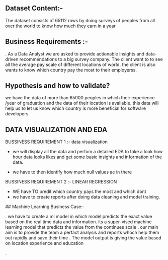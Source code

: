 ## Dataset Content:-

The dataset consists of 65112 rows by doing surveys of peoples from all over the world to know how much they earn in a year 

## Business Requirements :-

. As a Data Analyst we are asked to provide actionable insights and data-driven recommendations to a big survey company. The client want to to see all the average pay scale of different locations of world. the client is also wants to know which country pay the most to their employerss.

## Hypothesis and how to validate?

we have the data of more than 65000 peoples in which their experience /year of 
 graduation and the data of their location is avaliable. this data will help us to let us know which country is more beneficial for software developers

 ## DATA VISUALIZATION AND EDA

BUSSINESS REQUIREMENT 1 :- data visualization

* we will display all the data and perfom a detailed EDA to take a look how hour data looks likes and get some basic insights and information of the data.

* we have to then identify how much null values ae in there

BUSSINESS REQUIREMENT 2 :- LINEAR REGRESSION
* WE have TO predit which country pays the most and which dont
* we have to create reports after doing data cleaning and model training.
  

 ## Machine Learning Business Case:-

 . we have to create a ml model in which model predicts the exact value based on the real time data and information. its a super-vised machine learning model that predicts the value from the continues scale
 . our main aim is to provide the team a perfact analysis and reports whoch help them out rapidly and save their time
 . The model output is giving the value based on location experience and education
 

 . 
